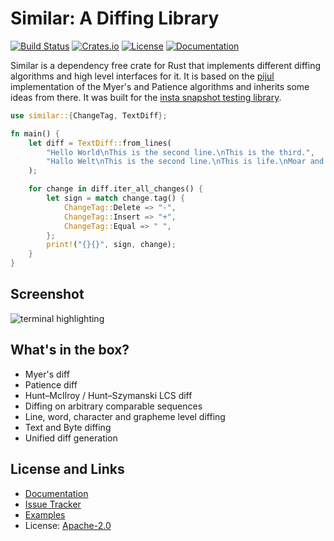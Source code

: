 # Similar: A Diffing Library

[![Build Status](https://github.com/mitsuhiko/similar/workflows/Tests/badge.svg?branch=main)](https://github.com/mitsuhiko/similar/actions?query=workflow%3ATests)
[![Crates.io](https://img.shields.io/crates/d/similar.svg)](https://crates.io/crates/similar)
[![License](https://img.shields.io/github/license/mitsuhiko/similar)](https://github.com/mitsuhiko/similar/blob/main/LICENSE)
[![Documentation](https://docs.rs/similar/badge.svg)](https://docs.rs/similar)

Similar is a dependency free crate for Rust that implements different diffing
algorithms and high level interfaces for it.  It is based on the [pijul](https://pijul.org/)
implementation of the Myer's and Patience algorithms and inherits some ideas
from there.  It was built for the [insta snapshot testing library](https://insta.rs).

```rust
use similar::{ChangeTag, TextDiff};

fn main() {
    let diff = TextDiff::from_lines(
        "Hello World\nThis is the second line.\nThis is the third.",
        "Hallo Welt\nThis is the second line.\nThis is life.\nMoar and more",
    );

    for change in diff.iter_all_changes() {
        let sign = match change.tag() {
            ChangeTag::Delete => "-",
            ChangeTag::Insert => "+",
            ChangeTag::Equal => " ",
        };
        print!("{}{}", sign, change);
    }
}
```

## Screenshot

![terminal highlighting](https://raw.githubusercontent.com/mitsuhiko/similar/main/assets/terminal-inline.png)

## What's in the box?

* Myer's diff
* Patience diff
* Hunt–McIlroy / Hunt–Szymanski LCS diff
* Diffing on arbitrary comparable sequences
* Line, word, character and grapheme level diffing
* Text and Byte diffing
* Unified diff generation

## License and Links

- [Documentation](https://docs.rs/similar/)
- [Issue Tracker](https://github.com/mitsuhiko/similar/issues)
- [Examples](https://github.com/mitsuhiko/similar/tree/main/examples)
- License: [Apache-2.0](https://github.com/mitsuhiko/similar/blob/main/LICENSE)

